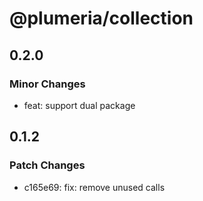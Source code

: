 # @plumeria/collection

## 0.2.0

### Minor Changes

- feat: support dual package

## 0.1.2

### Patch Changes

- c165e69: fix: remove unused calls

